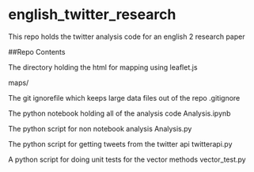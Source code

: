 # english_twitter_research
This repo holds the twitter analysis code for an english 2 research paper

##Repo Contents

The directory holding the html for mapping using leaflet.js

maps/ 

The git ignorefile which keeps large data files out of the repo
.gitignore

The python notebook holding all of the analysis code
Analysis.ipynb

The python script for non notebook analysis
Analysis.py

The python script for getting tweets from the twitter api
twitterapi.py

A python script for doing unit tests for the vector methods
vector_test.py




